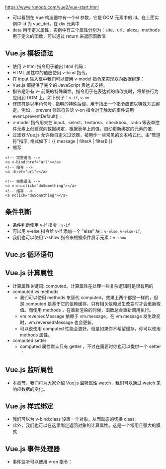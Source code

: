 
https://www.runoob.com/vue2/vue-start.html

* 可以看到在 Vue 构造器中有一个el 参数，它是 DOM 元素中的 id。在上面实例中 id 为 vue_det，在 div 元素中
* data 用于定义属性，实例中有三个属性分别为：site、url、alexa。methods 用于定义的函数，可以通过 return 来返回函数值
  
## Vue.js 模板语法
* 使用 v-html 指令用于输出 html 代码：
* HTML 属性中的值应使用 v-bind 指令。
* 在 input 输入框中我们可以使用 v-model 指令来实现双向数据绑定：
* Vue.js 都提供了完全的 JavaScript 表达式支持。
* 指令是带有 v- 前缀的特殊属性。指令用于在表达式的值改变时，将某些行为应用到 DOM 上。如下例子：`v-if`, `v-on`
* 修饰符是以半角句号 . 指明的特殊后缀，用于指出一个指令应该以特殊方式绑定。例如，.prevent 修饰符告诉 v-on 指令对于触发的事件调用 event.preventDefault()：
* v-model 指令用来在 input、select、textarea、checkbox、radio 等表单控件元素上创建双向数据绑定，根据表单上的值，自动更新绑定的元素的值.
* 过滤器:Vue.js 允许你自定义过滤器，被用作一些常见的文本格式化。由"管道符"指示, 格式如下：{{ message | filterA | filterB }}
* 缩写
```
<!-- 完整语法 -->
<a v-bind:href="url"></a>
<!-- 缩写 -->
<a :href="url"></a>

<!-- 完整语法 -->
<a v-on:click="doSomething"></a>
<!-- 缩写 -->
<a @click="doSomething"></a>
```

## 条件判断
* 条件判断使用 v-if 指令：`v-if`
* 可以用 v-else 指令给 v-if 添加一个 "else" 块：`v-else`, `v-else-if`, 
* 我们也可以使用 v-show 指令来根据条件展示元素：`v-show`

## Vue.js 循环语句
## Vue.js 计算属性
* 计算属性关键词: computed。计算属性在处理一些复杂逻辑时是很有用的
* computed vs methods
  * 我们可以使用 methods 来替代 computed，效果上两个都是一样的，但是 computed 是基于它的依赖缓存，只有相关依赖发生改变时才会重新取值。而使用 methods ，在重新渲染的时候，函数总会重新调用执行。
  * vm.reversedMessage 依赖于 vm.message，在 vm.message 发生改变时，vm.reversedMessage 也会更新。
  * 可以说使用 computed 性能会更好，但是如果你不希望缓存，你可以使用 methods 属性。
* computed setter
  * computed 属性默认只有 getter ，不过在需要时你也可以提供一个 setter ：

## Vue.js 监听属性
* 本章节，我们将为大家介绍 Vue.js 监听属性 watch，我们可以通过 watch 来响应数据的变化。

## Vue.js 样式绑定
* 我们可以为 v-bind:class 设置一个对象，从而动态的切换 class:
* 此外，我们也可以在这里绑定返回对象的计算属性。这是一个常用且强大的模式


## Vue.js 事件处理器
* 事件监听可以使用 v-on 指令：
